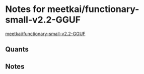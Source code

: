 # Notes for meetkai/functionary-small-v2.2-GGUF
[meetkai/functionary-small-v2.2-GGUF](https://huggingface.co/meetkai/functionary-small-v2.2-GGUF)

## Quants
<quants go here>

## Notes
<notes here>
